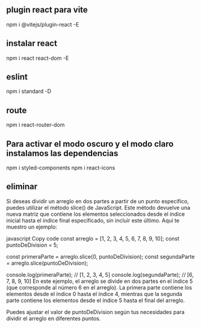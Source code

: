 ## plugin react para vite
 npm i @vitejs/plugin-react -E
## instalar react
 npm i react react-dom -E
## eslint
 npm i standard -D

## route
npm i react-router-dom


## Para activar el modo oscuro y el modo claro instalamos las dependencias
npm i styled-components
npm i react-icons



## eliminar

Si deseas dividir un arreglo en dos partes a partir de un punto específico, puedes utilizar el método slice() de JavaScript. Este método devuelve una nueva matriz que contiene los elementos seleccionados desde el índice inicial hasta el índice final especificado, sin incluir este último. Aquí te muestro un ejemplo:

javascript
Copy code
const arreglo = [1, 2, 3, 4, 5, 6, 7, 8, 9, 10];
const puntoDeDivision = 5;

const primeraParte = arreglo.slice(0, puntoDeDivision);
const segundaParte = arreglo.slice(puntoDeDivision);

console.log(primeraParte); // [1, 2, 3, 4, 5]
console.log(segundaParte); // [6, 7, 8, 9, 10]
En este ejemplo, el arreglo se divide en dos partes en el índice 5 (que corresponde al número 6 en el arreglo). La primera parte contiene los elementos desde el índice 0 hasta el índice 4, mientras que la segunda parte contiene los elementos desde el índice 5 hasta el final del arreglo.

Puedes ajustar el valor de puntoDeDivision según tus necesidades para dividir el arreglo en diferentes puntos.





